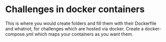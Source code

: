 # Challenges in docker containers
This is where you would create folders and fill them with their Dockerfile and 
whatnot, for challenges which are hosted via docker. Create a docker-compose.yml
which maps your containers as you want them.
